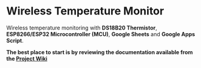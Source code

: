 # Wireless Temperature Monitor

Wireless temperature monitoring with **DS18B20 Thermistor**, **ESP8266/ESP32 Microcontroller (MCU)**, **Google Sheets** and **Google Apps Script**.

**The best place to start is by reviewing the documentation available from the [Project Wiki](https://github.com/bizkiwi/wireless-temp-monitor/wiki)** 
